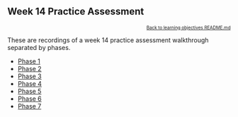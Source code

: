 ## Week 14 Practice Assessment

<p align="right" style="font-size:10px">
  <a href="./README.md">Back to learning objectives README.md</a>
</p>

These are recordings of a week 14 practice assessment walkthrough separated by phases.

- [Phase 1][practice-assessment-pt1]
- [Phase 2][practice-assessment-pt2]
- [Phase 3][practice-assessment-pt3]
- [Phase 4][practice-assessment-pt4]
- [Phase 5][practice-assessment-pt5]
- [Phase 6][practice-assessment-pt6]
- [Phase 7][practice-assessment-pt7]

[practice-assessment-pt1]: https://vimeo.com/583134731/a4f4cadfc3
[practice-assessment-pt2]: https://vimeo.com/583135106/8a0836b321
[practice-assessment-pt3]: https://vimeo.com/583135433/5787cad2b8
[practice-assessment-pt4]: https://vimeo.com/583135711/497c0c2942
[practice-assessment-pt5]: https://vimeo.com/583135991/b3d4b0a914
[practice-assessment-pt6]: https://vimeo.com/573214985/f7ce2a7bae
[practice-assessment-pt7]: https://vimeo.com/573219465/a33615b605
